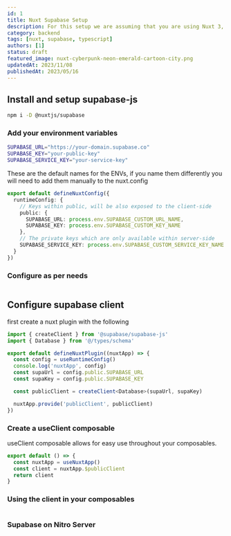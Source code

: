 ```yaml
---
id: 1
title: Nuxt Supabase Setup
description: For this setup we are assuming that you are using Nuxt 3, Typescript and supabase-js.
category: backend
tags: [nuxt, supabase, typescript]
authors: [1]
status: draft
featured_image: nuxt-cyberpunk-neon-emerald-cartoon-city.png
updatedAt: 2023/11/08
publishedAt: 2023/05/16
---
```


## Install and setup supabase-js

```bash
npm i -D @nuxtjs/supabase
```

### Add your environment variables

```bash
SUPABASE_URL="https://your-domain.supabase.co"
SUPABASE_KEY="your-public-key"
SUPABASE_SERVICE_KEY="your-service-key"
```

These are the default names for the ENVs, if you name them differently you will need to add them
manually to the nuxt.config

```ts
export default defineNuxtConfig({
  runtimeConfig: {
    // Keys within public, will be also exposed to the client-side
    public: {
      SUPABASE_URL: process.env.SUPABASE_CUSTOM_URL_NAME,
      SUPABASE_KEY: process.env.SUPABASE_CUSTOM_KEY_NAME
    },
    // The private keys which are only available within server-side
    SUPABASE_SERVICE_KEY: process.env.SUPABASE_CUSTOM_SERVICE_KEY_NAME
  }
})
```

### Configure as per needs

```ts

```

## Configure supabase client

first create a nuxt plugin with the following

```ts
import { createClient } from '@supabase/supabase-js'
import { Database } from '@/types/schema'

export default defineNuxtPlugin((nuxtApp) => {
  const config = useRuntimeConfig()
  console.log('nuxtApp', config)
  const supaUrl = config.public.SUPABASE_URL
  const supaKey = config.public.SUPABASE_KEY

  const publicClient = createClient<Database>(supaUrl, supaKey)

  nuxtApp.provide('publicClient', publicClient)
})
```

### Create a useClient composable

useClient composable allows for easy use throughout your composables.

```ts
export default () => {
  const nuxtApp = useNuxtApp()
  const client = nuxtApp.$publicClient
  return client
}
```

### Using the client in your composables

```ts

```

### Supabase on Nitro Server

```ts

```
